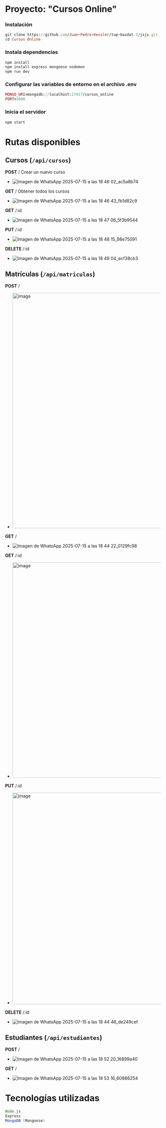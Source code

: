 # Proyecto: "Cursos Online"

### Instalación

```ruby
git clone https://github.com/Juan-Pedro-Kessler/tup-basdat-2/jsjs.git
cd Cursos Online
```

### Instala dependencias

```ruby
npm install
npm install express mongoose nodemon
npm run dev
```

### Configurar las variables de entorno en el archivo .env

```ruby
MONGO_URI=mongodb://localhost:27017/cursos_online
PORT=3000
```

### Inicia el servidor

```ruby
npm start
```

# Rutas disponibles

## Cursos (`/api/cursos`)

**POST** /
  Crear un nuevo curso
- ![Imagen de WhatsApp 2025-07-15 a las 18 46 02_ac5a8b74](https://github.com/user-attachments/assets/2c51dfe7-357f-48bc-aefd-3e4fb4918261)

**GET** /
  Obtener todos los cursos
- ![Imagen de WhatsApp 2025-07-15 a las 18 46 43_fb1d82c9](https://github.com/user-attachments/assets/a7f1de9b-733c-462f-9384-e11375fb0fae)

**GET** /:id

- ![Imagen de WhatsApp 2025-07-15 a las 18 47 06_5f3b9544](https://github.com/user-attachments/assets/f425cb3e-a03e-4a97-9502-a194144c39fa)

**PUT** /:id

- ![Imagen de WhatsApp 2025-07-15 a las 18 48 15_98e75091](https://github.com/user-attachments/assets/47907b4f-62e4-4213-a668-cb13a3735a28)

**DELETE** /:id

- ![Imagen de WhatsApp 2025-07-15 a las 18 49 04_ecf38cb3](https://github.com/user-attachments/assets/c149f9ff-c023-4c29-94fb-37b3e44310e6)


## Matrículas (`/api/matriculas`)

**POST** /

- <img width="860" height="761" alt="image" src="https://github.com/user-attachments/assets/9bae41df-912f-430a-b933-b7318bed9cd9" />

**GET** /

- ![Imagen de WhatsApp 2025-07-15 a las 18 44 22_0129fc98](https://github.com/user-attachments/assets/2e6ee60f-57f4-4dc4-996e-419c95c2ca37)

**GET** /:id

- <img width="749" height="696" alt="image" src="https://github.com/user-attachments/assets/1c598779-fb22-4bb2-9ee8-c6da7b1e1a02" />

**PUT** /:id

- <img width="790" height="684" alt="image" src="https://github.com/user-attachments/assets/5d0ee6e4-c962-4518-b0cf-1a3ff3e0d893" />

**DELETE** /:id
  
- ![Imagen de WhatsApp 2025-07-15 a las 18 44 46_de249cef](https://github.com/user-attachments/assets/68eb9e12-95a2-456d-abee-ab23032c1ae0)


## Estudiantes (``/api/estudiantes``)

**POST** /

- ![Imagen de WhatsApp 2025-07-15 a las 18 52 20_16899a40](https://github.com/user-attachments/assets/2a9b1840-cc98-4455-82a5-2515ccc21921)

**GET** /

- ![Imagen de WhatsApp 2025-07-15 a las 18 53 16_60886254](https://github.com/user-attachments/assets/403599a3-c8f8-462c-a1fa-215ffef6d087)


# Tecnologías utilizadas

```java
Node.js
Express
MongoDB (Mongoose)
```













